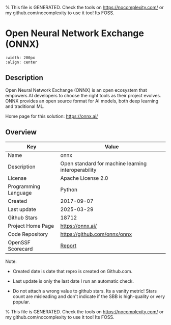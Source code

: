 
% This file is GENERATED. Check the tools on https://nocomplexity.com/ or my github.com/nocomplexity to use it too! Its FOSS. 

# Open Neural Network Exchange (ONNX)


```{image} https://github.com/onnx/onnx/raw/main/docs/onnx-horizontal-color.png 
:width: 200px 
:align: center 
```

## Description 

Open Neural Network Exchange (ONNX) is an open ecosystem that empowers AI developers to choose the right tools as their project evolves. ONNX provides an open source format for AI models, both deep learning and traditional ML.

Home page for this solution: https://onnx.ai/ 

## Overview 

| Key | Value |
| --- | --- |
| Name | onnx |
| Description | Open standard for machine learning interoperability |
| License | Apache License 2.0 |
| Programming Language | Python |
| Created | 2017-09-07 |
| Last update | 2025-03-29 |
| Github Stars | 18712 |
| Project Home Page | https://onnx.ai/ |
| Code Repository | https://github.com/onnx/onnx |
| OpenSSF Scorecard | [Report](https://securityscorecards.dev/viewer/?uri=github.com/onnx/onnx) |

Note:
 - Created date is date that repro is created on Github.com. 

- Last update is only the last date I run an automatic check. 

- Do not attach a wrong value to github stars. Its a vanity metric! Stars count are misleading and 
don't indicate if the SBB is high-quality or very popular.

% This file is GENERATED. Check the tools on https://nocomplexity.com/ or my github.com/nocomplexity to use it too! Its FOSS. 

